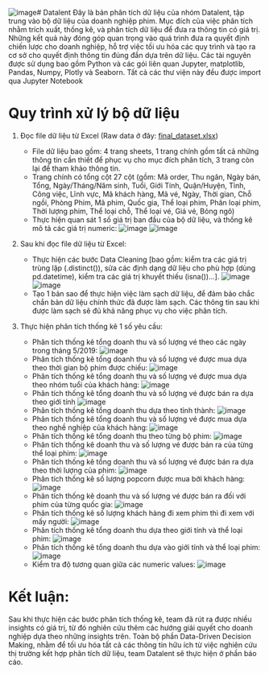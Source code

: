 ![image](https://github.com/quangphuocdao/datalent/assets/142654527/2f9f6798-9413-4658-973f-4bb2633714eb)# Datalent
Đây là bản phân tích dữ liệu của nhóm Datalent, tập trung vào bộ dữ liệu của doanh nghiệp phim. Mục đích của việc phân tích nhằm trích xuất, thống kê, và phân tích dữ liệu để đưa ra thông tin có giá trị. Những kết quả này đóng góp quan trọng vào quá trình đưa ra quyết định chiến lược cho doanh nghiệp, hỗ trợ việc tối ưu hóa các quy trình và tạo ra cơ sở cho quyết định thông tin đúng đắn dựa trên dữ liệu. Các tài nguyên được sử dụng bao gồm Python và các gói liên quan Jupyter, matplotlib, Pandas, Numpy, Plotly và Seaborn. Tất cả các thư viện này đều được import qua Jupyter Notebook

# Quy trình xử lý bộ dữ liệu
1. Đọc file dữ liệu từ Excel (Raw data ở đây: [final_dataset.xlsx](https://github.com/quangphuocdao/datalent/files/14158925/final_dataset.xlsx))
   - File dữ liệu bao gồm: 4 trang sheets, 1 trang chính gồm tất cả những thông tin cần thiết để phục vụ cho mục đích phân tích, 3 trang còn lại để tham khảo thông tin.
   - Trang chính có tổng cột 27 cột (gồm: Mã order, Thu ngân, Ngày bán, Tổng, Ngày/Tháng/Năm sinh, Tuổi, Giới Tính, Quận/Huyện, Tỉnh, Công việc, Lĩnh vực, Mã khách hàng, Mã vé, Ngày, Thời gian, Chỗ ngồi, Phòng	Phim, Mã phim, Quốc gia, Thể loại phim, Phân loại phim, Thời lượng phim, Thể loại chỗ, Thể loại vé, Giá vé, Bỏng ngô)
   - Thực hiện quan sát 1 số giá trị ban đầu của bộ dữ liệu, và thống kê mô tả các giá trị numeric:
     ![image](https://github.com/quangphuocdao/datalent/assets/142654527/72b43a69-c80e-45e3-b593-34e716432dad)
     ![image](https://github.com/quangphuocdao/datalent/assets/142654527/be3f76d0-5be8-4596-97a0-46d83087bf55)

   
2. Sau khi đọc file dữ liệu từ Excel:
   - Thực hiện các bước Data Cleaning [bao gồm: kiểm tra các giá trị trùng lặp (.distinct()), sửa các định dạng dữ liệu cho phù hợp (dùng pd.datetime), kiểm tra các giá trị khuyết thiếu (isna())...].
     ![image](https://github.com/quangphuocdao/datalent/assets/142654527/35be1b96-df98-4733-9db7-9321f43a369a)
     ![image](https://github.com/quangphuocdao/datalent/assets/142654527/73d2c27f-d061-4947-8198-c4899873266b)
   - Tạo 1 bản sao để thực hiện việc làm sạch dữ liệu, để đảm bảo chắc chắn bản dữ liệu chính thức đã được làm sạch. Các thông tin sau khi được làm sạch sẽ đủ khả năng phục vụ cho việc phân tích.
     

3. Thực hiện phân tích thống kê 1 số yêu cầu:
   - Phân tích thống kê tổng doanh thu và số lượng vé theo các ngày trong tháng 5/2019:
     ![image](https://github.com/quangphuocdao/datalent/assets/142654527/977208fc-d867-454a-b84f-021308096d12)
   - Phân tích thống kê tổng doanh thu và số lượng vé được mua dựa theo thời gian bộ phim được chiếu:
     ![image](https://github.com/quangphuocdao/datalent/assets/142654527/3d4072c7-04c8-4b97-8e37-697e39f27239)
   - Phân tích thống kê tổng doanh thu và số lượng vé được mua dựa theo nhóm tuổi của khách hàng:
     ![image](https://github.com/quangphuocdao/datalent/assets/142654527/03db54f9-bde2-4983-a3f9-dde40000af78)
   - Phân tích thống kê tổng doanh thu và số lượng vé được bán ra dựa theo giới tính
     ![image](https://github.com/quangphuocdao/datalent/assets/142654527/ee618323-f641-4cb5-a285-42bd5583d384)
   - Phân tích thống kê tổng doanh thu dựa theo tỉnh thành:
     ![image](https://github.com/quangphuocdao/datalent/assets/142654527/ba3c727e-6fa5-4d82-92b9-412e5d1375ed)
   - Phân tích thống kê tổng doanh thu và số lượng vé được mua dựa theo nghề nghiệp của khách hàng:
     ![image](https://github.com/quangphuocdao/datalent/assets/142654527/bc214437-d31d-4531-96c8-3df7e53a019b)
   - Phân tích thống kê tổng doanh thu theo từng bộ phim:
     ![image](https://github.com/quangphuocdao/datalent/assets/142654527/dd9327a3-8025-4e26-9074-85906eb023b1)
   - Phân tích thống kê doanh thu và số lượng vé được bán ra của từng thể loại phim:
     ![image](https://github.com/quangphuocdao/datalent/assets/142654527/ce83f186-49bc-4c70-ade6-1931d7fb8ef7)
   - Phân tích thống kê tổng doanh thu và số lượng vé được bán ra dựa theo thời lượng của phim:
     ![image](https://github.com/quangphuocdao/datalent/assets/142654527/fd35f918-acb0-410e-86c1-be670847ab26)
   - Phân tích thống kê số lượng popcorn được mua bởi khách hàng:
     ![image](https://github.com/quangphuocdao/datalent/assets/142654527/42382643-810f-419d-b3af-be99a6204b33)
   - Phân tích thống kê doanh thu và số lượng vé được bán ra đối với phim của từng quốc gia:
     ![image](https://github.com/quangphuocdao/datalent/assets/142654527/0f32b688-33a9-41f8-ac5f-3f1a1672f32b)
   - Phân tích thống kê số lượng khách hàng đi xem phim thì đi xem với mấy người:
     ![image](https://github.com/quangphuocdao/datalent/assets/142654527/b7b08dbe-5e50-4217-b9ab-88a4283e3643)
   - Phân tích thống kê tổng doanh thu dựa theo giới tính và thể loại phim:
     ![image](https://github.com/quangphuocdao/datalent/assets/142654527/b8b6ccd6-3bb3-4245-ba6f-039901a1011d)
   - Phân tích thống kê tổng doanh thu dựa vào giới tính và thể loại phim:
     ![image](https://github.com/quangphuocdao/datalent/assets/142654527/b3052463-db0a-4650-91e8-88b76bd12b23)
   - Kiểm tra độ tương quan giữa các numeric values:
     ![image](https://github.com/quangphuocdao/datalent/assets/142654527/f3467efe-62a0-4ddc-839e-21b8b4d56618)

# Kết luận:
Sau khi thực hiện các bước phân tích thống kê, team đã rút ra được nhiều insights có giá trị, từ đó nghiên cứu thêm các hướng giải quyết cho doanh nghiệp dựa theo những insights trên. Toàn bộ phần Data-Driven Decision Making, nhằm để tối ưu hóa tất cả các thông tin hữu ích từ việc nghiên cứu thị trường kết hợp phân tích dữ liệu, team Datalent sẽ thực hiện ở phần báo cáo.












